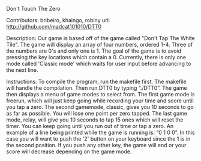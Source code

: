 Don't Touch The Zero

Contributors: bribeiro, khaingo, robiny
url: http://github.com/madcat101010/DTT0

Description: Our game is based off of the game called "Don't Tap The White Tile". The game will display an array of four numbers, ordered 1-4. Three of the numbers are 0's and only one is 1. The goal of the game is to avoid pressing the key locations which contain a 0. Currently, there is only one mode called 'Classic mode' which waits for user input before advancing to the next line. 

Instructions: To compile the program, run the makefile first. The makefile will handle the compilation. Then run DTT0 by typing “./DTT0”. The game then displays a menu of game modes to select from. The first game mode is freerun, which will just keep going while recording your time and score until you tap a zero. The second gamemode, classic, gives you 10 seconds to go as far as possible. You will lose one point per zero tapped. The last game mode, relay, will give you 10 seconds to tap 15 ones which will reset the timer. You can keep going until you run out of time or tap a zero. An example of a line being printed while the game is running is: “0 1 0 0”. In this case you will want to push the '2' button on your keyboard since the 1 is in the second position. If you push any other key, the game will end or your score will decrease depending on the game mode.

